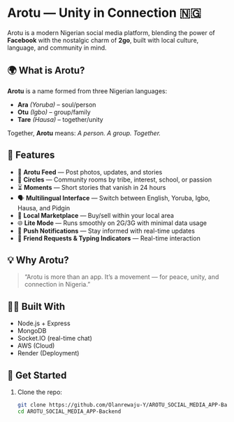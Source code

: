 # Arotu — Unity in Connection 🇳🇬

Arotu is a modern Nigerian social media platform, blending the power of **Facebook** with the nostalgic charm of **2go**, built with local culture, language, and community in mind.

## 🌍 What is Arotu?

**Arotu** is a name formed from three Nigerian languages:
- **Ara** *(Yoruba)* – soul/person
- **Otu** *(Igbo)* – group/family
- **Tare** *(Hausa)* – together/unity

Together, **Arotu** means: *A person. A group. Together.*

## 📱 Features

- 📰 **Arotu Feed** — Post photos, updates, and stories  
- 🔄 **Circles** — Community rooms by tribe, interest, school, or passion  
- ⏳ **Moments** — Short stories that vanish in 24 hours  
- 🗣 **Multilingual Interface** — Switch between English, Yoruba, Igbo, Hausa, and Pidgin  
- 🛒 **Local Marketplace** — Buy/sell within your local area  
- 🌐 **Lite Mode** — Runs smoothly on 2G/3G with minimal data usage  
- 🔔 **Push Notifications** — Stay informed with real-time updates  
- 🤝 **Friend Requests & Typing Indicators** — Real-time interaction

## 💡 Why Arotu?

> “Arotu is more than an app. It’s a movement — for peace, unity, and connection in Nigeria.”

## 🧑‍💻 Built With

- Node.js + Express  
- MongoDB  
- Socket.IO (real-time chat)  
- AWS (Cloud)  
- Render (Deployment)

## 🚀 Get Started

1. Clone the repo:
   ```bash
   git clone https://github.com/Olanrewaju-Y/AROTU_SOCIAL_MEDIA_APP-Backend.git
   cd AROTU_SOCIAL_MEDIA_APP-Backend
